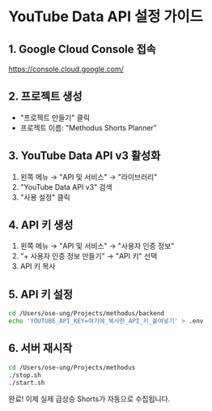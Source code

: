 # YouTube Data API 설정 가이드

## 1. Google Cloud Console 접속
https://console.cloud.google.com/

## 2. 프로젝트 생성
- "프로젝트 만들기" 클릭
- 프로젝트 이름: "Methodus Shorts Planner"

## 3. YouTube Data API v3 활성화
1. 왼쪽 메뉴 → "API 및 서비스" → "라이브러리"
2. "YouTube Data API v3" 검색
3. "사용 설정" 클릭

## 4. API 키 생성
1. 왼쪽 메뉴 → "API 및 서비스" → "사용자 인증 정보"
2. "+ 사용자 인증 정보 만들기" → "API 키" 선택
3. API 키 복사

## 5. API 키 설정
```bash
cd /Users/ose-ung/Projects/methodus/backend
echo 'YOUTUBE_API_KEY=여기에_복사한_API_키_붙여넣기' > .env
```

## 6. 서버 재시작
```bash
cd /Users/ose-ung/Projects/methodus
./stop.sh
./start.sh
```

완료! 이제 실제 급상승 Shorts가 자동으로 수집됩니다.
